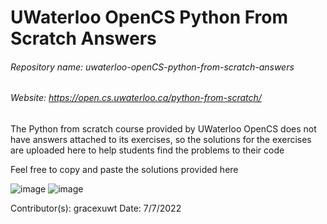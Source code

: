 # UWaterloo OpenCS Python From Scratch Answers

###### Repository name: uwaterloo-openCS-python-from-scratch-answers

###### Website: https://open.cs.uwaterloo.ca/python-from-scratch/

The Python from scratch course provided by UWaterloo OpenCS does not have answers attached to its exercises, so the
solutions for the exercises are uploaded here to help students find the problems to their code

Feel free to copy and paste the solutions provided here

![image](https://user-images.githubusercontent.com/92956740/177847712-98146ac1-aa67-4eaa-b848-be5da126dd9d.png)
![image](https://user-images.githubusercontent.com/92956740/177848267-02a73106-8442-412e-8749-a3bcdec1e8cb.png)

Contributor(s): gracexuwt
Date: 7/7/2022

